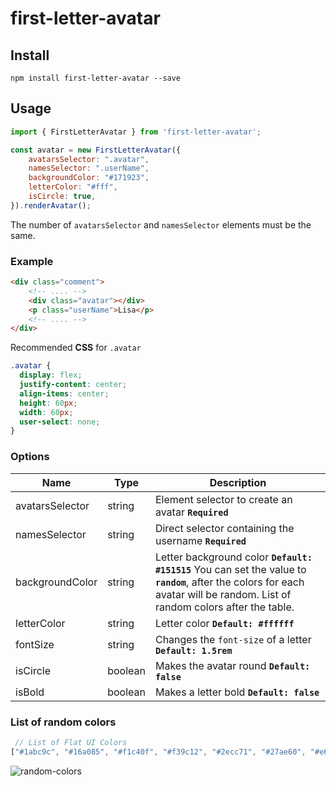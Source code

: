 # first-letter-avatar


## Install

```shell
npm install first-letter-avatar --save
```

## Usage

```js
import { FirstLetterAvatar } from 'first-letter-avatar';

const avatar = new FirstLetterAvatar({
    avatarsSelector: ".avatar",
    namesSelector: ".userName",
    backgroundColor: "#171923",
    letterColor: "#fff",
    isCircle: true,
}).renderAvatar();
```

The number of `avatarsSelector` and `namesSelector` elements must be the same.

### Example
```html
<div class="comment">
    <!-- .... -->
    <div class="avatar"></div>
    <p class="userName">Lisa</p>
    <!-- .... -->
</div>
```

Recommended **CSS** for ``.avatar``
```css
.avatar {
  display: flex;
  justify-content: center;
  align-items: center;
  height: 60px;
  width: 60px;
  user-select: none;
}
```

### Options

| Name | Type | Description
| --- | --- | --- |
| avatarsSelector | string | Element selector to create an avatar **`Required`** |
| namesSelector | string | Direct selector containing the username **`Required`** |
| backgroundColor | string | Letter background color  **`Default: #151515`** You can set the value to **`random`**, after the colors for each avatar will be random. List of random colors after the table.|
| letterColor | string | Letter color  **`Default: #ffffff`** |
| fontSize | string | Changes the `font-size` of a letter  **`Default: 1.5rem`** |
| isCircle | boolean | Makes the avatar round  **`Default: false`** |
| isBold | boolean | Makes a letter bold **`Default: false`** |

### List of random colors

```js
 // List of Flat UI Colors
["#1abc9c", "#16a085", "#f1c40f", "#f39c12", "#2ecc71", "#27ae60", "#e67e22", "#d35400", "#3498db", "#2980b9", "#e74c3c", "#c0392b", "#9b59b6", "#8e44ad", "#34495e", "#2c3e50", "#95a5a6", "#7f8c8d"]
```
![random-colors](https://user-images.githubusercontent.com/22887185/149675953-aeaad157-1fef-4025-bacb-2d331f6b1e28.png)
